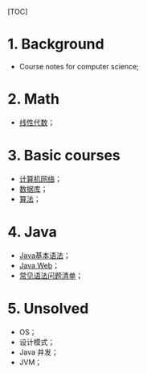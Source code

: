 [TOC]

# 1. Background

- Course notes for computer science;



# 2. Math

- [线性代数](./Essence_of_linear_algebra.md)；



# 3. Basic courses

- [计算机网络](./ComputeNetworks.md)；
- [数据库](./Database.md)；
- [算法](./Algorithm.md)；



# 4. Java

- [Java基本语法](./CoreJava.md)；
- [Java Web](./JavaWeb.md)；
- [常见语法问题清单](./Programme.md)；



# 5. Unsolved

- OS；
- 设计模式；
- Java 并发；
- JVM；